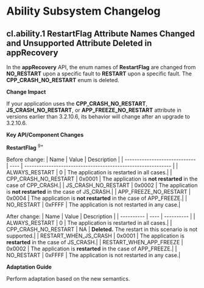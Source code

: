 # Ability Subsystem Changelog

## cl.ability.1 RestartFlag Attribute Names Changed and Unsupported Attribute Deleted in appRecovery

In the **appRecovery** API, the enum names of **RestartFlag** are changed from **NO_RESTART** upon a specific fault to **RESTART** upon a specific fault. 
The **CPP_CRASH_NO_RESTART** enum is deleted.

**Change Impact**

If your application uses the **CPP_CRASH_NO_RESTART**, **JS_CRASH_NO_RESTART**, or **APP_FREEZE_NO_RESTART** attribute in versions earlier than 3.2.10.6, its behavior will change after an upgrade to 3.2.10.6.

**Key API/Component Changes**

**RestartFlag** <sup>9+</sup>

Before change:
| Name                         | Value  | Description                                                        |
| ----------------------------- | ---- | ------------------------------------------------------------ |
| ALWAYS_RESTART           | 0    | The application is restarted in all cases.|
| CPP_CRASH_NO_RESTART           | 0x0001    | The application is **not restarted** in the case of CPP_CRASH.|
| JS_CRASH_NO_RESTART           | 0x0002    | The application is **not restarted** in the case of JS_CRASH.|
| APP_FREEZE_NO_RESTART           | 0x0004    | The application is **not restarted** in the case of APP_FREEZE.|
| NO_RESTART           | 0xFFFF    | The application is not restarted in any case.|

After change:
| Name      | Value  | Description      |
| ---------- | ---- | ---------- |
| ALWAYS_RESTART   | 0    | The application is restarted in all cases.|
| CPP_CRASH_NO_RESTART   | NA    | **Deleted.** The restart in this scenario is not supported.|
| RESTART_WHEN_JS_CRASH   | 0x0001    | The application is **restarted** in the case of JS_CRASH.|
| RESTART_WHEN_APP_FREEZE   | 0x0002    | The application is **restarted** in the case of APP_FREEZE.|
| NO_RESTART           | 0xFFFF    | The application is not restarted in any case.|

**Adaptation Guide**

Perform adaptation based on the new semantics.
